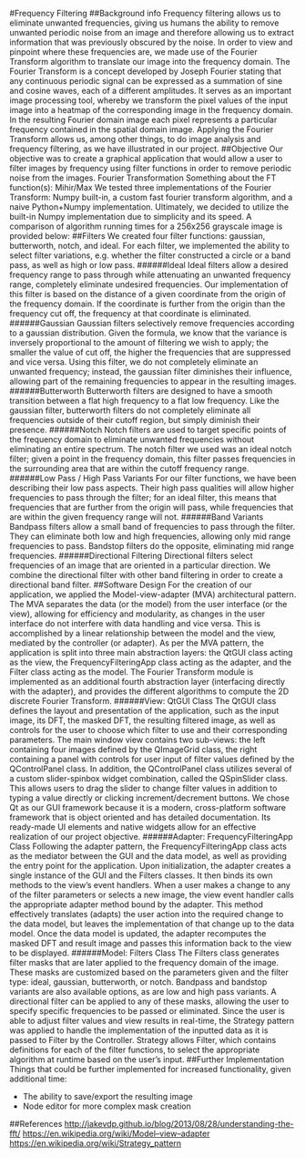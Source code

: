#Frequency Filtering
##Background info
Frequency filtering allows us to eliminate unwanted frequencies, giving us humans the ability to remove unwanted periodic noise from an image and therefore allowing us to extract information that was previously obscured by the noise. In order to view and pinpoint where these frequencies are, we made use of the Fourier Transform algorithm to translate our image into the frequency domain. The Fourier Transform is a concept developed by Joseph Fourier stating that any continuous periodic signal can be expressed as a summation of sine and cosine waves, each of a different amplitudes. It serves as an important image processing tool, whereby we transform the pixel values of the input image into a heatmap of the corresponding image in the frequency domain. In the resulting Fourier domain image each pixel represents a particular frequency contained in the spatial domain image. Applying the Fourier Transform allows us, among other things, to do image analysis and frequency filtering, as we have illustrated in our project.
##Objective
Our objective was to create a graphical application that would allow a user to filter images by frequency using filter functions in order to remove periodic noise from the images.
Fourier Transformation
Something about the FT function(s): Mihir/Max
We tested three implementations of the Fourier Transform: Numpy built-in, a custom fast fourier transform algorithm, and a naive Python+Numpy implementation. Ultimately, we decided to utilize the built-in Numpy implementation due to simplicity and its speed. A comparison of algorithm running times for a 256x256 grayscale image is provided below:
##Filters
We created four filter functions: gaussian, butterworth, notch, and ideal. For each filter, we implemented the ability to select filter variations, e.g. whether the filter constructed a circle or a band pass, as well as high or low pass.
######Ideal
Ideal filters allow a desired frequency range to pass through while attenuating an unwanted frequency range, completely eliminate undesired frequencies. Our implementation of this filter is based on the distance of a given coordinate from the origin of the frequency domain. If the coordinate is further from the origin than the frequency cut off, the frequency at that coordinate is eliminated.
######Gaussian
Gaussian filters selectively remove frequencies according to a gaussian distribution. Given the formula, we know that the variance is inversely proportional to the amount of filtering we wish to apply; the smaller the value of cut off, the higher the frequencies that are suppressed and vice versa. Using this filter, we do not completely eliminate an unwanted frequency; instead, the gaussian filter diminishes their influence, allowing part of the remaining frequencies to  appear in the resulting images.
######Butterworth
Butterworth filters are designed to have a smooth transition between a flat high frequency to a flat low frequency. Like the gaussian filter, butterworth filters do not completely eliminate all frequencies outside of their cutoff region, but simply diminish their presence.
######Notch
Notch filters are used to target specific points of the frequency domain to eliminate unwanted frequencies without eliminating an entire spectrum. The notch filter we used was an ideal notch filter; given a point in the frequency domain, this filter passes frequencies in the surrounding area that are within the cutoff frequency range.
######Low Pass / High Pass Variants
For our filter functions, we have been describing their low pass aspects. Their high pass qualities will allow higher frequencies to pass through the filter; for an ideal filter, this means that frequencies that are further from the origin will pass, while frequencies that are within the given frequency range will not.
######Band Variants
Bandpass filters allow a small band of frequencies to pass through the filter. They can eliminate both low and high frequencies, allowing only mid range frequencies to pass. Bandstop filters do the opposite, eliminating mid range frequencies.
######Directional Filtering
Directional filters select frequencies of an image that are oriented in a particular direction. We combine the directional filter with other band filtering in order to create a directional band filter.
##Software Design
For the creation of our application, we applied the Model-view-adapter (MVA) architectural pattern. The MVA separates the data (or the model) from the user interface (or the view), allowing for efficiency and modularity, as changes in the user interface do not interfere with data handling and vice versa. This is accomplished by a linear relationship between the model and the view, mediated by the controller (or adapter).
As per the MVA pattern, the application is split into three main abstraction layers: the QtGUI class acting as the view, the FrequencyFilteringApp class acting as the adapter, and the Filter class acting as the model. The Fourier Transform module is implemented as an additional fourth abstraction layer (interfacing directly with the adapter), and provides the different algorithms to compute the 2D discrete Fourier Transform.
######View: QtGUI Class
The QtGUI class defines the layout and presentation of the application, such as the input image, its DFT, the masked DFT, the resulting filtered image, as well as controls for the user to choose which filter to use and their corresponding parameters.
The main window view contains two sub-views: the left containing four images defined by the QImageGrid class, the right containing a panel with controls for user input of filter values defined by the QControlPanel class. In addition, the QControlPanel class utilizes several of a custom slider-spinbox widget combination, called the QSpinSlider class. This allows users to drag the slider to change filter values in addition to typing a value directly or clicking increment/decrement buttons.
We chose Qt as our GUI framework because it is a modern, cross-platform software framework that is object oriented and has detailed documentation. Its ready-made UI elements and native widgets allow for an effective realization of our project objective. 
######Adapter: FrequencyFilteringApp Class
Following the adapter pattern, the FrequencyFilteringApp class acts as the mediator between the GUI and the data model, as well as providing the entry point for the application. Upon initialization, the adapter creates a single instance of the GUI and the Filters classes. It then binds its own methods to the view’s event handlers.
When a user makes a change to any of the filter parameters or selects a new image, the view event handler calls the appropriate adapter method bound by the adapter. This method effectively translates (adapts) the user action into the required change to the data model, but leaves the implementation of that change up to the data model.
Once the data model is updated, the adapter recomputes the masked DFT and result image and passes this information back to the view to be displayed.
######Model: Filters Class
The Filters class generates filter masks that are later applied to the frequency domain of the image. These masks are customized based on the parameters given and the filter type: ideal, gaussian, butterworth, or notch. Bandpass and bandstop variants are also available options, as are low and high pass variants. A directional filter can be applied to any of these masks, allowing the user to specify specific frequencies to be passed or eliminated.
Since the user is able to adjust filter values and view results in real-time, the Strategy pattern was applied to handle the implementation of the inputted data as it is passed to Filter by the Controller. Strategy allows Filter, which contains definitions for each of the filter functions, to select the appropriate algorithm at runtime based on the user’s input.
##Further Implementation
Things that could be further implemented for increased functionality, given additional time:
* The ability to save/export the resulting image
* Node editor for more complex mask creation

##References
http://jakevdp.github.io/blog/2013/08/28/understanding-the-fft/
https://en.wikipedia.org/wiki/Model–view–adapter
https://en.wikipedia.org/wiki/Strategy_pattern
